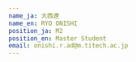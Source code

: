 ```yaml
---
name_ja: 大西遼
name_en: RYO ONISHI
position_ja: M2
position_en: Master Student
email: onishi.r.ad@m.titech.ac.jp
---
```

